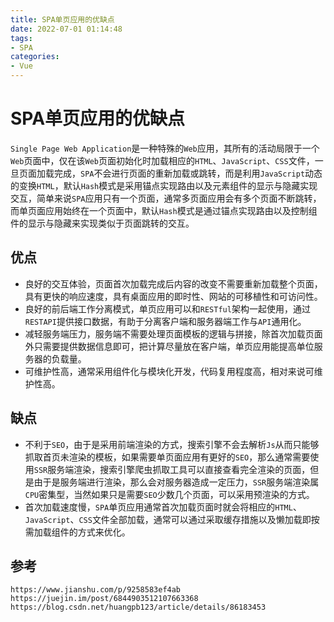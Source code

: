```yaml
---
title: SPA单页应用的优缺点
date: 2022-07-01 01:14:48
tags:
- SPA
categories: 
- Vue
---
```

# SPA单页应用的优缺点
`Single Page Web Application`是一种特殊的`Web`应用，其所有的活动局限于一个`Web`页面中，仅在该`Web`页面初始化时加载相应的`HTML`、`JavaScript`、`CSS`文件，一旦页面加载完成，`SPA`不会进行页面的重新加载或跳转，而是利用`JavaScript`动态的变换`HTML`，默认`Hash`模式是采用锚点实现路由以及元素组件的显示与隐藏实现交互，简单来说`SPA`应用只有一个页面，通常多页面应用会有多个页面不断跳转，而单页面应用始终在一个页面中，默认`Hash`模式是通过锚点实现路由以及控制组件的显示与隐藏来实现类似于页面跳转的交互。

## 优点
* 良好的交互体验，页面首次加载完成后内容的改变不需要重新加载整个页面，具有更快的响应速度，具有桌面应用的即时性、网站的可移植性和可访问性。
* 良好的前后端工作分离模式，单页应用可以和`RESTful`架构一起使用，通过`RESTAPI`提供接口数据，有助于分离客户端和服务器端工作与`API`通用化。
* 减轻服务端压力，服务端不需要处理页面模板的逻辑与拼接，除首次加载页面外只需要提供数据信息即可，把计算尽量放在客户端，单页应用能提高单位服务器的负载量。
* 可维护性高，通常采用组件化与模块化开发，代码复用程度高，相对来说可维护性高。

## 缺点
* 不利于`SEO`，由于是采用前端渲染的方式，搜索引擎不会去解析`Js`从而只能够抓取首页未渲染的模板，如果需要单页面应用有更好的`SEO`，那么通常需要使用`SSR`服务端渲染，搜索引擎爬虫抓取工具可以直接查看完全渲染的页面，但是由于是服务端进行渲染，那么会对服务器造成一定压力，`SSR`服务端渲染属`CPU`密集型，当然如果只是需要`SEO`少数几个页面，可以采用预渲染的方式。
* 首次加载速度慢，`SPA`单页应用通常首次加载页面时就会将相应的`HTML`、`JavaScript`、`CSS`文件全部加载，通常可以通过采取缓存措施以及懒加载即按需加载组件的方式来优化。


## 参考

```
https://www.jianshu.com/p/9258583ef4ab
https://juejin.im/post/6844903512107663368
https://blog.csdn.net/huangpb123/article/details/86183453
```
